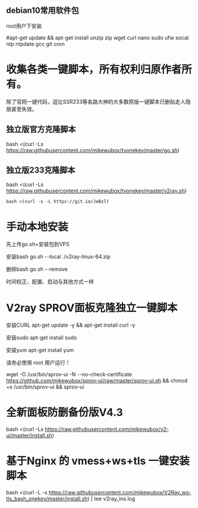 
## debian10常用软件包
   root用户下安装

#apt-get update && apt-get install unzip zip wget curl nano sudo ufw socat ntp ntpdate gcc git cron


# 收集各类一键脚本，所有权利归原作者所有。
除了官网一键代码，逗比SSR233等各路大神的大多数原版一键脚本已删贴走人隐居甚至失效。

## 独立版官方克隆脚本
bash <(curl -Ls https://raw.githubusercontent.com/mikewubox/tvonekey/master/go.sh)

## 独立版233克隆脚本
bash <(curl -Ls https://raw.githubusercontent.com/mikewubox/tvonekey/master/v2ray.sh)
```
bash <(curl -s -L https://git.io/JeBzl)
```

# 手动本地安装

先上传go.sh+安装包到VPS

安装bash go.sh --local ./v2ray-linux-64.zip

删除bash go.sh --remove

时间校正、配置、启动与其他方式一样

# V2ray SPROV面板克隆独立一键脚本

安装CURL
apt-get update -y && apt-get install curl -y

安装sudo 
apt-get install sudo

安装yum 
apt-get install yum

请务必使用 root 用户运行！

wget -O /usr/bin/sprov-ui -N --no-check-certificate https://github.com/mikewubox/sprov-ui/raw/master/sprov-ui.sh && chmod +x /usr/bin/sprov-ui && sprov-ui

# 全新面板防删备份版V4.3
bash <(curl -Ls https://raw.githubusercontent.com/mikewubox/v2-ui/master/install.sh)

#  基于Nginx 的 vmess+ws+tls 一键安装脚本
bash <(curl -L -s https://raw.githubusercontent.com/mikewubox/V2Ray_ws-tls_bash_onekey/master/install.sh) | tee v2ray_ins.log
